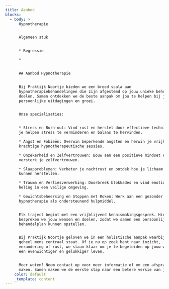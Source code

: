 ```yaml
---
title: Aanbod
blocks:
  - body: >
      Hypnotherapie


      Algemeen stuk


      * Regressie

      *


      ## Aanbod Hypnotherapie


      Bij Praktijk Noortje bieden we een breed scala aan
      hypnotherapiebehandelingen die zijn afgestemd op jouw unieke behoeften en
      doelen. Samen ontdekken we de beste aanpak om jou te helpen bij jouw
      persoonlijke uitdagingen en groei.


      Onze specialisaties:


      * Stress en Burn-out: Vind rust en herstel door effectieve technieken die
      je helpen stress te verminderen en balans te hervinden.

      * Angst en Fobieën: Overwin beperkende angsten en herwin je vrijheid met
      krachtige hypnotherapeutische sessies.

      * Onzekerheid en Zelfvertrouwen: Bouw aan een positieve mindset en
      versterk je zelfvertrouwen.

      * Slaapproblemen: Verbeter je nachtrust en ontdek hoe je lichaam en geest
      kunnen herstellen.

      * Trauma en Verliesverwerking: Doorbreek blokkades en vind emotionele
      heling in een veilige omgeving.

      * Gewichtsbeheersing en Stoppen met Roken: Werk aan een gezonder leven met
      hypnotherapie als ondersteunend hulpmiddel.


      Elk traject begint met een vrijblijvend kennismakingsgesprek. Hierin
      bespreken we jouw wensen en doelen, zodat we samen een persoonlijk
      behandelplan kunnen opstellen.


      Bij Praktijk Noortje geloven we in een holistische aanpak waarbij jij als
      geheel mens centraal staat. Of je nu op zoek bent naar inzicht,
      verandering of rust, we staan klaar om je te begeleiden op jouw weg naar
      een evenwichtiger en gelukkiger leven.


      Meer weten? Neem contact op voor meer informatie of om een afspraak te
      maken. Samen maken we de eerste stap naar een betere versie van jezelf!
    color: default
    _template: content
---
```


